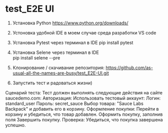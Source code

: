 # test_E2E UI

1) Установка Python
https://www.python.org/downloads/

2) Устоновка удобной IDE
в моем случае среда разработки VS code

3) Установка Pytest через терминал в IDE
pip install pytest

4) Установка Selene через терминал в IDE  
pip install selene --pre

5) Клонирование / скачивание репозитория:
https://github.com/as-usual-all-the-names-are-busy/test_E2E-UI.git

6) Запустить тест и радоваться жизни)

Сценарий теста:
Тест должен выполнять следующие действия на сайте saucedemo.com:
Авторизация: Использовать тестовый аккаунт:
Логин: standard_user
Пароль: secret_sauce
Выбор товара: "Sauce Labs Backpack" и добавить его в корзину.
Оформление покупки:
Перейти в корзину и убедиться, что товар добавлен.
Оформить покупку, заполнив поля
Завершить покупку.
Проверка: Убедиться, что покупка завершена успешно.
